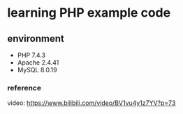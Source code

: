 # learning PHP example code

## environment

- PHP 7.4.3
- Apache 2.4.41
- MySQL 8.0.19

### reference
video: https://www.bilibili.com/video/BV1vu4y1z7YV?p=73
